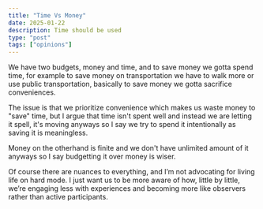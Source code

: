 ```yaml
---
title: "Time Vs Money"
date: 2025-01-22 
description: Time should be used 
type: "post"  
tags: ["opinions"]
---
```


We have two budgets, money and time, and to save money we gotta spend time, for example to save money on transportation we have to walk more or use public transportation, basically to save money we gotta sacrifice conveniences.

The issue is that we prioritize convenience which makes us waste money to "save" time, but I argue that time isn't spent well and instead we are letting it spell, it's moving anyways so I say we try to spend it intentionally as saving it is meaningless.

Money on the otherhand is finite and we don't have unlimited amount of it anyways so I say budgetting it over money is wiser.

Of course there are nuances to everything, and I’m not advocating for living life on hard mode. I just want us to be more aware of how, little by little, we’re engaging less with experiences and becoming more like observers rather than active participants.